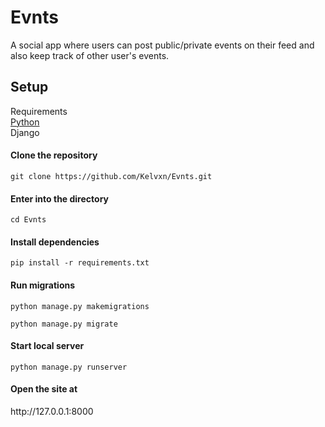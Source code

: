 # Evnts
A social app where users can post public/private events on their feed and also keep track of other user's events.


<h2> Setup </h2>
Requirements <br>
<a href="https://python.org"> Python </a> <br>
Django <br>


<h4> Clone the repository </h4>

```
git clone https://github.com/Kelvxn/Evnts.git
```

<h4> Enter into the directory </h4>

```
cd Evnts
```

<h4> Install dependencies </h4>

```
pip install -r requirements.txt
```

<h4> Run migrations </h4>

```
python manage.py makemigrations
```

```
python manage.py migrate
```

<h4> Start local server </h4> 

```
python manage.py runserver
```

<h4> Open the site at </h4>
http://127.0.0.1:8000
